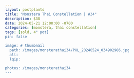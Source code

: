 ```yaml
---
layout: postplants
title: "Monstera Thai Constellation | #34"
description: $38
date: 2024-05-21 12:00:00 -0700
categories: [monstera, thai constellation]
tags: [sold, 4" pot]
pin: false

image: # thumbnail
  path: /images/monsterathai34/PXL_20240524_034902986.jpg
  alt:
  lqip:

photos: /images/monsterathai34
---
```

